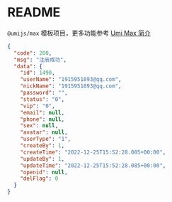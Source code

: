 # README

`@umijs/max` 模板项目，更多功能参考 [Umi Max 简介](https://next.umijs.org/zh-CN/docs/max/introduce)

```json
{
  "code": 200,
  "msg": "注册成功",
  "data": {
    "id": 1490,
    "userName": "1915951893@qq.com",
    "nickName": "1915951893@qq.com",
    "password": "",
    "status": "0",
    "vip": "0",
    "email": null,
    "phone": null,
    "sex": null,
    "avatar": null,
    "userType": "1",
    "createBy": 1,
    "createTime": "2022-12-25T15:52:28.085+00:00",
    "updateBy": 1,
    "updateTime": "2022-12-25T15:52:28.085+00:00",
    "openid": null,
    "delFlag": 0
  }
}
```
